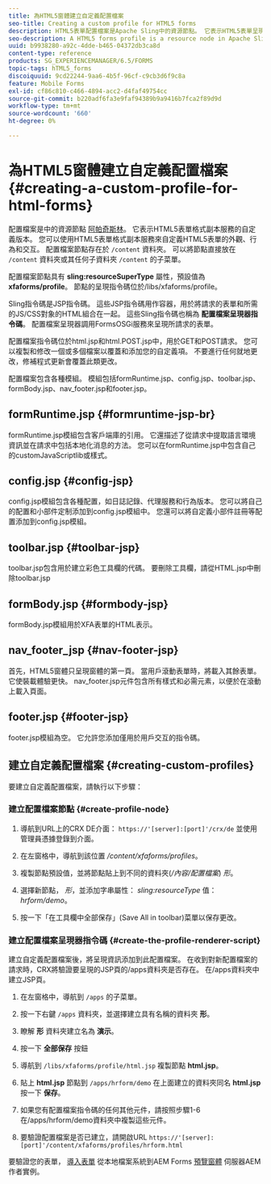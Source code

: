 ```yaml
---
title: 為HTML5窗體建立自定義配置檔案
seo-title: Creating a custom profile for HTML5 forms
description: HTML5表單配置檔案是Apache Sling中的資源節點。 它表示HTML5表單呈現服務的自定義版本。
seo-description: A HTML5 forms profile is a resource node in Apache Sling. It represents a customized version of HTML5 forms Render service.
uuid: b9938280-a92c-4dde-b465-04372db3ca8d
content-type: reference
products: SG_EXPERIENCEMANAGER/6.5/FORMS
topic-tags: hTML5_forms
discoiquuid: 9cd22244-9aa6-4b5f-96cf-c9cb3d6f9c8a
feature: Mobile Forms
exl-id: cf86c810-c466-4894-acc2-d4faf49754cc
source-git-commit: b220adf6fa3e9faf94389b9a9416b7fca2f89d9d
workflow-type: tm+mt
source-wordcount: '660'
ht-degree: 0%

---
```


# 為HTML5窗體建立自定義配置檔案 {#creating-a-custom-profile-for-html-forms}

配置檔案是中的資源節點 [阿帕奇斯林](https://sling.apache.org/)。 它表示HTML5表單格式副本服務的自定義版本。 您可以使用HTML5表單格式副本服務來自定義HTML5表單的外觀、行為和交互。 配置檔案節點存在於 `/content` 資料夾。 可以將節點直接放在 `/content` 資料夾或其任何子資料夾 `/content` 的子菜單。

配置檔案節點具有 **sling:resourceSuperType** 屬性，預設值為 **xfaforms/profile**。 節點的呈現指令碼位於/libs/xfaforms/profile。

Sling指令碼是JSP指令碼。 這些JSP指令碼用作容器，用於將請求的表單和所需的JS/CSS對象的HTML組合在一起。 這些Sling指令碼也稱為 **配置檔案呈現器指令碼**。 配置檔案呈現器調用FormsOSGi服務來呈現所請求的表單。

配置檔案指令碼位於html.jsp和html.POST.jsp中，用於GET和POST請求。 您可以複製和修改一個或多個檔案以覆蓋和添加您的自定義項。 不要進行任何就地更改，修補程式更新會覆蓋此類更改。

配置檔案包含各種模組。 模組包括formRuntime.jsp、config.jsp、toolbar.jsp、formBody.jsp、nav_footer.jsp和footer.jsp。

## formRuntime.jsp {#formruntime-jsp-br}

formRuntime.jsp模組包含客戶端庫的引用。 它還描述了從請求中提取語言環境資訊並在請求中包括本地化消息的方法。 您可以在formRuntime.jsp中包含自己的customJavaScriptlib或樣式。

## config.jsp {#config-jsp}

config.jsp模組包含各種配置，如日誌記錄、代理服務和行為版本。 您可以將自己的配置和小部件定制添加到config.jsp模組中。 您還可以將自定義小部件註冊等配置添加到config.jsp模組。

## toolbar.jsp {#toolbar-jsp}

toolbar.jsp包含用於建立彩色工具欄的代碼。 要刪除工具欄，請從HTML.jsp中刪除toolbar.jsp

## formBody.jsp {#formbody-jsp}

formBody.jsp模組用於XFA表單的HTML表示。

## nav_footer_jsp {#nav-footer-jsp}

首先，HTML5窗體只呈現窗體的第一頁。 當用戶滾動表單時，將載入其餘表單。 它使裝載體驗更快。 nav_footer.jsp元件包含所有樣式和必需元素，以便於在滾動上載入頁面。

## footer.jsp {#footer-jsp}

footer.jsp模組為空。 它允許您添加僅用於用戶交互的指令碼。

## 建立自定義配置檔案 {#creating-custom-profiles}

要建立自定義配置檔案，請執行以下步驟：

### 建立配置檔案節點 {#create-profile-node}

1. 導航到URL上的CRX DE介面： `https://'[server]:[port]'/crx/de` 並使用管理員憑據登錄到介面。

1. 在左窗格中，導航到該位置 */content/xfaforms/profiles*。

1. 複製節點預設值，並將節點貼上到不同的資料夾(*/內容/配置檔案*) *形*。

1. 選擇新節點， *形*，並添加字串屬性： *sling:resourceType* 值： *hrform/demo*。

1. 按一下「在工具欄中全部保存」(Save All in toolbar)菜單以保存更改。

### 建立配置檔案呈現器指令碼 {#create-the-profile-renderer-script}

建立自定義配置檔案後，將呈現資訊添加到此配置檔案。 在收到對新配置檔案的請求時，CRX將驗證要呈現的JSP頁的/apps資料夾是否存在。 在/apps資料夾中建立JSP頁。

1. 在左窗格中，導航到 `/apps` 的子菜單。
1. 按一下右鍵 `/apps` 資料夾，並選擇建立具有名稱的資料夾 **形**。
1. 瞭解 **形** 資料夾建立名為 **演示**。
1. 按一下 **全部保存** 按鈕
1. 導航到 `/libs/xfaforms/profile/html.jsp` 複製節點 **html.jsp**。
1. 貼上 **html.jsp** 節點到 `/apps/hrform/demo` 在上面建立的資料夾同名 **html.jsp** 按一下 **保存**。
1. 如果您有配置檔案指令碼的任何其他元件，請按照步驟1-6在/apps/hrform/demo資料夾中複製這些元件。

1. 要驗證配置檔案是否已建立，請開啟URL `https://'[server]:[port]'/content/xfaforms/profiles/hrform.html`

要驗證您的表單， [導入表單](/help/forms/using/get-xdp-pdf-documents-aem.md) 從本地檔案系統到AEM Forms [預覽窗體](/help/forms/using/previewing-forms.md) 伺服器AEM作者實例。
